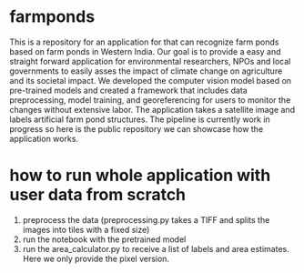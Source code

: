 # farmponds

This is a repository for an application for that can recognize farm ponds based on farm ponds in Western India. Our goal is to provide a easy and straight forward application for environmental researchers, NPOs and local governments to easily asses the impact of climate change on agriculture and its societal impact.  We developed the computer vision model based on pre-trained models and created a framework that includes data preprocessing, model training, and georeferencing for users to monitor the changes without extensive labor. The application takes a satellite image and labels artificial farm pond structures. The pipeline is currently work in progress so here is the public repository we can showcase how the application works.


# how to run whole application with user data from scratch
1. preprocess the data (preprocessing.py takes a TIFF and splits the images into tiles with a fixed size)
2. run the notebook with the pretrained model
3. run the area_calculator.py to receive a list of labels and area estimates. Here we only provide the pixel version.
